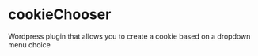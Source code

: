 # cookieChooser
Wordpress plugin that allows you to create a cookie based on a dropdown menu choice
